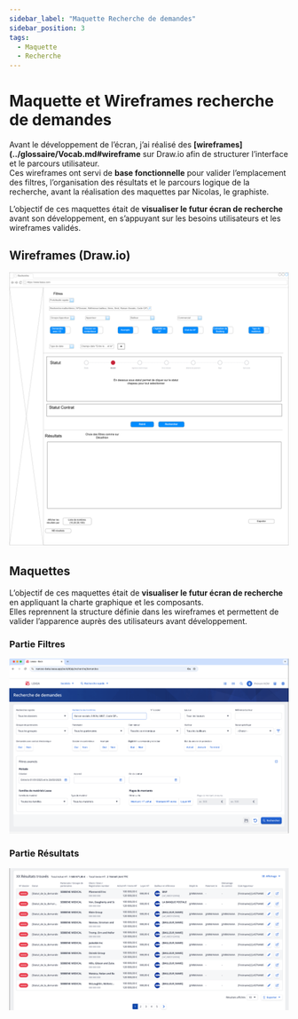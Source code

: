 ```yaml
---
sidebar_label: "Maquette Recherche de demandes"
sidebar_position: 3
tags:
  - Maquette
  - Recherche
---
```


# Maquette et Wireframes recherche de demandes

Avant le développement de l’écran, j’ai réalisé des **[wireframes](../glossaire/Vocab.md#wireframe** sur Draw.io afin de structurer l’interface et le parcours utilisateur.  
Ces wireframes ont servi de **base fonctionnelle** pour valider l’emplacement des filtres, l’organisation des résultats et le parcours logique de la recherche, avant la réalisation des maquettes par Nicolas, le graphiste.

L’objectif de ces maquettes était de **visualiser le futur écran de recherche** avant son développement, en s’appuyant sur les besoins utilisateurs et les wireframes validés.

## Wireframes (Draw.io)

![wireframe de l'écran de recherche](../../../static/img/maquette/wireframe_recherche_demande.png)

## Maquettes

L’objectif de ces maquettes était de **visualiser le futur écran de recherche** en appliquant la charte graphique et les composants.  
Elles reprennent la structure définie dans les wireframes et permettent de valider l’apparence auprès des utilisateurs avant développement.

### Partie Filtres

![screeshot de la maquette de la partie filtre](../../../static/img/maquette/partie_filtres.png)

### Partie Résultats

![screeshot de la maquette de la partie résultats](../../../static/img/maquette/partie_resultat.png)